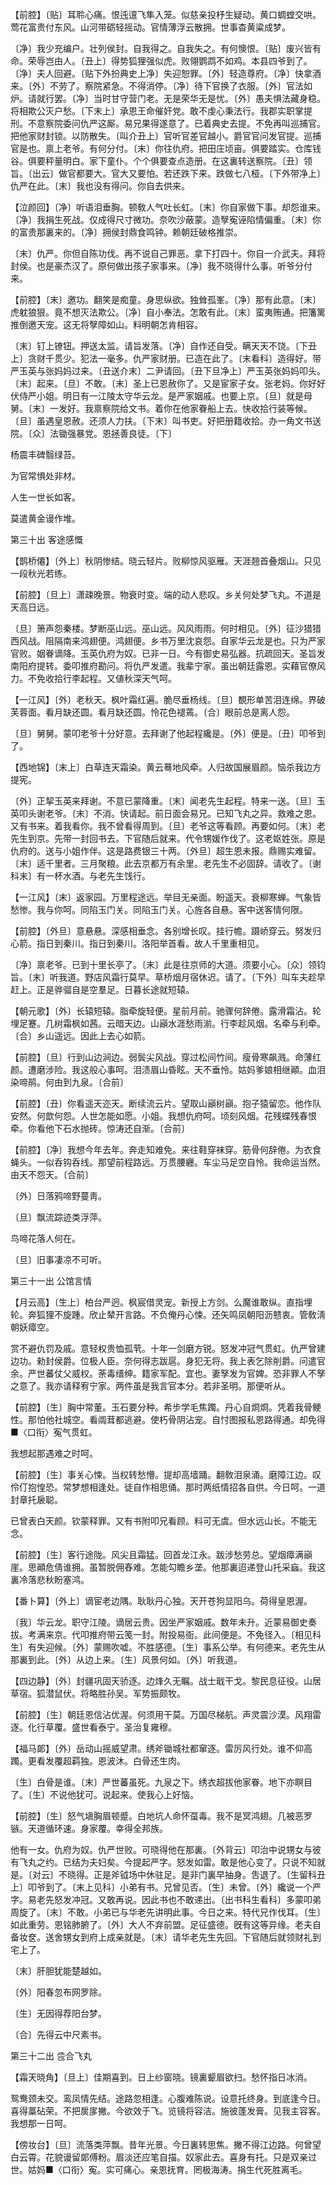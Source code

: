 <!-- { "loadSidebar": true } -->
【前腔】〔贴〕耳聆心痛。恨迍邅飞隼入笼。似慈亲投杼生疑动。黄口蜩螳交哄。莺花富贵付东风。山河带砺轻摇动。官情薄浮云散拥。世事杳黄粱成梦。

〔净〕我少充编户。壮列侯封。自我得之。自我失之。有何懊恨。〔贴〕废兴皆有命。荣辱岂由人。〔丑上〕得势狐狸强似虎。败翎鹦鹉不如鸡。本县四爷到了。〔净〕夫人回避。〔贴下外扮典史上净〕失迎恕罪。〔外〕轻造尊府。〔净〕快拿酒来。〔外〕不劳了。察院紧急。不得消停。〔净〕待下官换了衣服。〔外〕官法如炉。请就行罢。〔净〕当时甘守营门老。无是荣华无是忧。〔外〕愚夫惧法藏身稳。将相欺公灭户愁。〔下末上〕承恩王命催奸党。敢不虔心秉法行。我郡实职掌提刑。不意察院委问仇严这厮。易兄果得遂意了。已着典史去提。不免再叫巡捕官。把他家财封锁。以防散失。〔叫介丑上〕官听官差官越小。爵官官问发官提。巡捕官是也。禀上老爷。有何分付。〔末〕你往仇府。把田庄顷亩。俱要踏实。仓库钱谷。俱要秤量明白。家下童仆。个个俱要查点造册。在这裏转送察院。〔丑〕领旨。〔出云〕做官都要大。官大又要怕。若还跌下来。跌做七八桠。〔下外带净上〕仇严在此。〔末〕我也没有得问。你自去供来。 

【泣颜回】〔净〕听语泪垂胸。顿敎人气吐长虹。〔末〕你自家做下事。却怨谁来。〔净〕我捐生死战。仅成得尺寸微功。奈吹沙蔽蒙。造孼寃诬陷情偏重。〔末〕你的富贵那裏来的。〔净〕拥侯封鼎食鸣钟。赖朝廷破格推崇。

〔末〕仇严。你但自陈功伐。再不说自己罪恶。拿下打四十。你自一介武夫。拜将封侯。也是豪杰汉了。原何做出孩子家事来。〔净〕我不晓得什么事。听爷分付来。 

【前腔】〔末〕邀功。翻笑是痴童。身思纵欲。独耸孤峯。〔净〕那有此意。〔末〕虎躭狼狠。竟不想灭法欺公。〔净〕自小奉法。怎敢有此。〔末〕蛮夷贿通。把籓篱推倒邀天宠。这无将孼障如山。料明朝怎肯相容。

〔末〕钉上镣钮。押送太监。请旨发落。〔净〕自作还自受。瞒天天不饶。〔下丑上〕贪财千贯少。犯法一毫多。仇严家财册。已造在此了。〔末看科〕造得好。带严玉英与张妈妈过来。〔丑送介末〕二尹请回。〔丑下旦净上〕严玉英张妈妈叩头。〔末〕起来。〔旦〕不敢。〔末〕圣上已恩赦你了。又是宦家子女。张老妈。你好好伏侍严小姐。明日有一江陵太守华云龙。是严家姻戚。也要上京。〔旦〕就是母舅。〔末〕一发好。我禀察院给文书。着你在他家眷船上去。快收拾行装等候。〔旦〕虽遇皇恩赦。还须人力扶。〔下末〕叫书吏。好把册籍收拾。办一角文书送院。〔众〕法锄强暴党。恩拯善良徒。〔下〕 

杨震丰碑翳绿苔。



为官常惧处非材。

人生一世长如客。



莫遣黄金谩作堆。 

第三十出
客途感慨

【鹊桥僊】〔外上〕秋阴惨结。晓云轻片。败柳惊风驱雁。天涯翘首叠烟山。只见一段秋光若练。

【前腔】〔旦上〕潇疎晚景。物衰时变。端的动人悲叹。乡关何处梦飞丸。不道是天高日远。

〔旦〕箫声怨秦楼。梦断巫山远。巫山远。风风雨雨。何时相见。〔外〕征沙猎猎西风战。阻隔南来鸿翅便。鸿翅便。乡书万里沈哀怨。自家华云龙是也。只为严家官败。姻眷谪降。玉英仇府为奴。已非一日。今有御史易弘器。抗疏回天。圣旨发南阳府提转。委叩推府勘问。将仇严发遣。我辈宁家。虽出朝廷露恩。实藉官僚风力。不免收拾行李起程。又値秋深天气呵。 

【一江风】〔外〕老秋天。枫叶霜红遍。脆尽垂杨线。〔旦〕覩形单苦泪连绵。界破芙蓉面。看月缺还圆。看月缺还圆。怜花色褪蔫。〔合〕眼前总是离人怨。

〔旦〕舅舅。蒙叩老爷十分好意。去拜谢了他起程纔是。〔外〕便是。〔丑〕叩爷到了。 

【西地锦】〔末上〕白草连天霜染。黄云蓦地风牵。人归故国展眉颜。恼杀我边方提宪。

〔外〕正挈玉英来拜谢。不意已蒙降重。〔末〕闻老先生起程。特来一送。〔旦〕玉英叩头谢老爷。〔末〕不消。快请起。前日面会易兄。已知飞丸之异。救难之恩。又有书来。着我看你。我不曾看得周到。〔旦〕老爷这等看顾。再要如何。〔末〕老先生到京。先带一封回书去。下官随后就来。代令甥媛作伐了。这老妪姓张。原是仇府的。送与小姐作伴。这是路费银三十两。〔外旦〕超生恩未报。鼎赐实难留。〔末〕适千里者。三月聚粮。此去京都万有余里。老先生不必固辞。请收了。〔谢科末〕有一杯水酒。与老先生饯行。 

【一江风】〔末〕返家园。万里程途远。举目无亲面。盼遥天。衰柳寒蝉。气象皆愁惨。我与你呵。同陷玉门关。同陷玉门关。心旌各自悬。客中送客情何限。

【前腔】〔外旦〕意悬悬。深感相垂念。各别增长叹。挂行幨。蹑峤穿云。努发归心箭。指日到秦川。指日到秦川。洛阳举首看。故人千里重相见。

〔净〕禀老爷。已到十里长亭了。〔末〕此是往京师的大道。须要小心。〔众〕领钧旨。〔末〕听我道。野店风霜行莫早。草桥烟月宿休迟。请了。〔下外〕叫车夫趁早赶上。正是骅骝自是空羣足。日暮长途就短辕。 

【朝元歌】〔外〕长辕短辕。脂牵旋轻便。星前月前。驰骤何辞倦。露滑霜沾。轮埋足蹇。几树霜枫如茜。云暗天边。山巓水涯愁雨湔。行李趁风烟。名牵与利牵。〔合〕乡山遥远。因此上去心如箭。

【前腔】〔旦〕行到山边涧边。弱鬓尖风战。穿过松间竹间。瘦骨寒飙溅。命薄红颜。遭磨涉险。我这般心事呵。泪渍眉山昏眩。天不垂怜。姑妈爹娘相继顚。血泪染啼鹃。何由到九泉。〔合前〕 

【前腔】〔丑〕你看遥天迩天。断续流云片。望取山巓树巓。抱子猿留恋。他作队安然。何歆何怨。人世怎能如愿。小姐。我想仇府呵。顷刻风烟。花残蝶残春恨牵。你看他下石水抛砖。惊涛还自渐。〔合前〕 

【前腔】〔净〕我想今年去年。奔走知难免。来往鞋穿袜穿。筋骨何辞倦。为衣食蝇头。一似呑钩呑线。那望前程路远。万贯腰纒。车尘马足空自怜。我命运当然。由天不怨天。〔合前〕 

〔外〕日落鸦啼野蔓靑。



〔旦〕飘流踪迹类浮萍。

鸟啼花落人何在。



〔旦〕旧事凄凉不可听。 

第三十一出
公馆言情

【月云高】〔生上〕柏台严迥。枫宸借灵宠。新授上方剑。么魔谁敢纵。直指埋轮。奔狐狸不旋踵。欣止辇开言路。不负俺丹心悚。还矢鸣凤朝阳沥戆衷。管敎淸朝妖瘴空。

赏不避仇罚及戚。意轻权贵恤孤茕。十年一剑磨方锐。怒发冲冠气贯虹。仇严曾建边功。勑封侯爵。位极人臣。奈何得志跋扈。身犯无将。我上表乞除削爵。问遣官余。严世蕃仗父威权。荼毒缙绅。籍家军配。宜也。妻孥发为官婢。恐非罪人不孥之意了。我亦请释宥宁家。两件虽是我言官本分。若非圣明。那便听从。 

【前腔】〔生〕胸中常董。玉石要分种。希步学毛焦躅。丹心自烱烱。凭着我骨鲠性。那怕他社城空。看阘茸都逃避。使朽骨阴沾宠。自忖图报私恩路得通。却免得■〈口衔〉寃气贯虹。

我想起那遇难之时呵。 

【前腔】〔生〕事关心悚。当权转愁懵。提却高墙踊。翻敎泪泉涌。磨障江边。叹伶仃抱惶恐。常梦想相逢处。徒自作相思俑。那时两纸情招各自供。今日呵。一道封章托扆聪。

已曾表白天颜。钦蒙释罪。又有书附叩兄看顾。料可无虞。但水远山长。不能无念。 

【前腔】〔生〕客行途陇。风尖且霜猛。回首龙江永。跋涉愁劳总。望烟瘴满巓崖。思顚危倩谁拥。虽暂脱佣舂难。怎能勾瞻乡垄。他那裏迢递登山托采蝱。我这裏冷落悲秋盼塞鸿。

【番卜算】〔外上〕谪宦老边隅。耿耿丹心独。天开苍狗显阳乌。荷得皇恩渥。

〔我〕华云龙。职守江陵。谪居云贵。因坐严家姻戚。数年未升。近蒙易御史奏拔。考满来京。代叩推府带云笺一封。附投易衙。此间便是。不免径入。〔相见科生〕有失迎候。〔外〕蒙赐吹嘘。不胜感德。〔生〕事系公举。有何德来。老先生从那裏到此。〔外〕从边上来。〔生〕风景何如。〔外〕听我道。 

【四边静】〔外〕封疆巩固天骄逐。边烽久无瞩。战士戢干戈。黎民息征役。山居草宿。狐潜鼠伏。将略胜孙吴。军势振颇牧。

【前腔】〔生〕朝廷恩信沾优渥。何须用干莫。万国尽梯航。声灵震沙漠。风翔雷逐。化行草覆。盛世看泰宁。圣治复雍穆。

【福马郞】〔外〕岳动山摇威望肃。绣斧锄城社都窜逐。雷厉风行处。谁不仰高躅。更看发覆超羁独。恩波沐。白骨还生肉。

〔生〕白骨是谁。〔末〕严世蕃虽死。九泉之下。绣衣超拔他家眷。地下亦瞑目了。〔生〕不说他犹可。说起来。使我心上好恼。 

【前腔】〔生〕怒气塡胸眉顿蹙。白地坑人命怀虿毒。我不是冥鸿翅。几被恶罗镞。天道循环速。身家覆。幸得全邦族。

他有一女。仇府为奴。仇严世败。可晓得他在那裏。〔外背云〕叩治中说甥女与彼有飞丸之约。已结为夫妇矣。今提起严字。怒发如雷。敢是他心变了。只说不知就是。〔对云〕不晓得。正是斧钺场中休驻足。是非门裏早抽身。吿退了。〔生留科丑上〕叩爷到了。〔末上见科〕小弟有书。兄曾见否。〔生〕未曾。〔外〕纔说一个严字。易老先怒发冲冠。又敢再说。因此书也不敢递出。〔出书科生看科〕多蒙叩弟周旋了。〔末〕不敢。小弟已与华老先讲明此事。今日之来。特代兄作伐耳。〔生〕如此重劳。恩铭肺腑了。〔外〕大人不弃前盟。足征盛德。旣有这等异缘。老夫自备妆奁。送舍甥女到府上成亲就是。〔末〕请华老先生先回。下官随后就领财礼到宅上了。 

〔末〕肝胆犹能楚越如。



〔外〕阳春忽布网罗除。

〔生〕无因得荐阳台梦。



〔合〕先得云中尺素书。 

第三十二出
卺合飞丸

【霜天晓角】〔旦上〕佳期喜到。日上纱窗晓。镜裏颦眉欲扫。愁怀指日冰消。

鸳鸯颈未交。鸾凤情先结。途路忽相逢。心腹难陈说。设意托终身。到底逢今日。喜得藁砧荣。不把扊扅撇。今欲效于飞。览镜将容洁。施彼蓬发膏。见我主容客。我想那一日呵。 

【傍妆台】〔旦〕流落类萍飘。昔年光景。今日裏转思焦。撇不得江边路。何曾望白云霄。花貌谩留郞傅粉。眉淡还应笔自描。奴家此去。喜身有托。只是双亲过世。姑妈■〈口衔〉寃。实可痛心。亲恩抚育。罔极海涛。捐生代死胜离毛。

